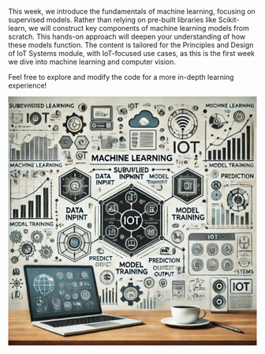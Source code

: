 This week, we introduce the fundamentals of machine learning, focusing on supervised models. Rather than relying on pre-built libraries like Scikit-learn, we will construct key components of machine learning models from scratch. This hands-on approach will deepen your understanding of how these models function.
The content is tailored for the Principles and Design of IoT Systems module, with IoT-focused use cases, as this is the first week we dive into machine learning and computer vision.

Feel free to explore and modify the code for a more in-depth learning experience!

![week-6](https://github.com/tahamsi/computer-vision/blob/main/week-6/machine%20learning.webp)


